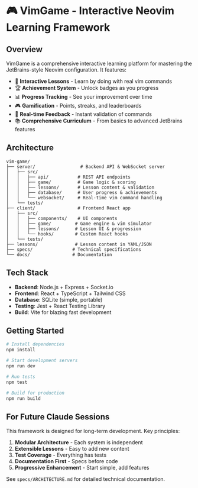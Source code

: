 # 🎮 VimGame - Interactive Neovim Learning Framework

## Overview

VimGame is a comprehensive interactive learning platform for mastering the JetBrains-style Neovim configuration. It features:

- 🎯 **Interactive Lessons** - Learn by doing with real vim commands
- 🏆 **Achievement System** - Unlock badges as you progress
- 📊 **Progress Tracking** - See your improvement over time
- 🎮 **Gamification** - Points, streaks, and leaderboards
- 🔄 **Real-time Feedback** - Instant validation of commands
- 📚 **Comprehensive Curriculum** - From basics to advanced JetBrains features

## Architecture

```
vim-game/
├── server/                 # Backend API & WebSocket server
│   ├── src/
│   │   ├── api/           # REST API endpoints
│   │   ├── game/          # Game logic & scoring
│   │   ├── lessons/       # Lesson content & validation
│   │   ├── database/      # User progress & achievements
│   │   └── websocket/     # Real-time vim command handling
│   └── tests/
├── client/                # Frontend React app
│   ├── src/
│   │   ├── components/    # UI components
│   │   ├── game/         # Game engine & vim simulator
│   │   ├── lessons/      # Lesson UI & progression
│   │   └── hooks/        # Custom React hooks
│   └── tests/
├── lessons/              # Lesson content in YAML/JSON
├── specs/               # Technical specifications
└── docs/                # Documentation

```

## Tech Stack

- **Backend**: Node.js + Express + Socket.io
- **Frontend**: React + TypeScript + Tailwind CSS
- **Database**: SQLite (simple, portable)
- **Testing**: Jest + React Testing Library
- **Build**: Vite for blazing fast development

## Getting Started

```bash
# Install dependencies
npm install

# Start development servers
npm run dev

# Run tests
npm test

# Build for production
npm run build
```

## For Future Claude Sessions

This framework is designed for long-term development. Key principles:

1. **Modular Architecture** - Each system is independent
2. **Extensible Lessons** - Easy to add new content
3. **Test Coverage** - Everything has tests
4. **Documentation First** - Specs before code
5. **Progressive Enhancement** - Start simple, add features

See `specs/ARCHITECTURE.md` for detailed technical documentation.